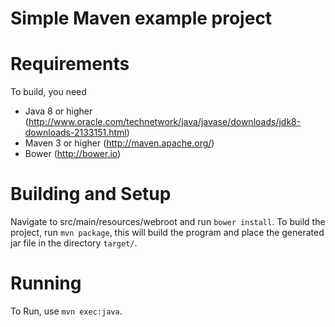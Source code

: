 Simple Maven example project
=============

Requirements
======
To build, you need

* Java 8 or higher (<http://www.oracle.com/technetwork/java/javase/downloads/jdk8-downloads-2133151.html>) 
* Maven 3 or higher (<http://maven.apache.org/>)
* Bower (<http://bower.io>)

Building and Setup
======
Navigate to src/main/resources/webroot and run ``bower install``. 
To build the project, run `mvn package`, this will build the program and place the generated jar file in the directory `target/`.

Running
======
To Run, use `mvn exec:java`.

